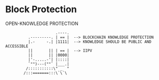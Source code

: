 # Block Protection
OPEN-KNOWLEDGE PROTECTION

                          .----.
              .---------. | == |  --> BLOCKCHAIN KNOWLEDGE PROTECTION
              |.-     -.| |1111|  --> KNOWLEDGE SHOULD BE PUBLIC AND ACCESSIBLE
              ||       || | == |  --> IIPV
              ||       || |0000|  
              |'-.....-'| |::::|
              `"")---(""` |___.|
             /:::::::::::\" _  "
            /:::=======:::\`\`\
